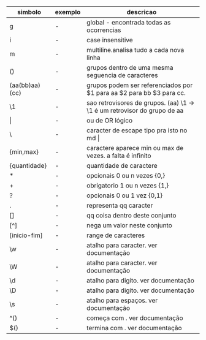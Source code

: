simbolo | exemplo | descricao
---|---|---
g | - | global - encontrada todas as ocorrencias
i | - | case insensitive
m | - | multiline.analisa tudo a cada nova linha
() | - | grupos dentro de uma mesma seguencia de caracteres
(aa(bb)aa)(cc) | - | grupos podem ser referenciados por $1 para aa $2 para bb $3 para cc. 
\1 |-| sao retrovisores de grupos. (aa) \1 -> \1 é um retrovisor do grupo de aa
\| | - | ou de OR lógico
\\ | - | caracter de escape tipo pra isto no md \|
{min,max} |-| caractere aparece min ou max de vezes. a falta é infinito
{quantidade} |-| quantidade de caractere
\* | - | opcionais 0 ou n vezes {0,}
\+ | - | obrigatorio 1 ou n vezes {1,}
? | - | opcionais 0 ou 1 vez {0,1}
. | - | representa qq caracter
[] |-| qq coisa dentro deste conjunto
[^] |-| nega um valor neste conjunto
[inicio-fim] |-| range de caracteres 
\w |-| atalho para caracter. ver documentação 
\W |-| atalho para caracter. ver documentação 
\d |-| atalho para digito. ver documentação 
\D |-| atalho para digito. ver documentação 
\s |-| atalho para espaços. ver documentação 
^() |-| começa com . ver documentação 
$() |-| termina com . ver documentação 